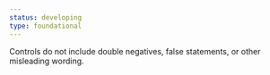 ```yaml
---
status: developing
type: foundational
---
```


Controls do not include double negatives, false statements, or other misleading wording.
